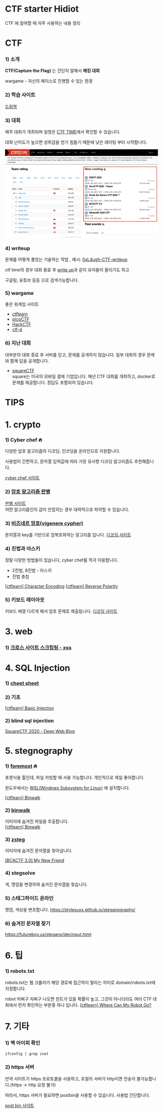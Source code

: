 # CTF starter Hidiot

CTF 에 참여할 때 자주 사용하는 내용 정리

# CTF
### 1) 소개
**CTF(Capture the Flag)** 는 간단히 말해서 **해킹 대회**

wargame - 자신의 페이스로 진행할 수 있는 환경

### 2) 학습 사이트
[드림핵](https://dreamhack.io/)

### 3) 대회
매주 대회가 개최되며 일정은 [CTF TIME](https://ctftime.org/)에서 확인할 수 있습니다.

대회 난이도가 높으면 성취감을 얻기 힘들기 때문에 낮은 레이팅 부터 시작합니다.

![cover](./images/ctftime.png)

### 4) writeup
문제를 어떻게 풀었는 기술하는 작업
, 예시: [0xL4ugh-CTF-writeup](https://velog.io/@skyepodium/0xL4ugh-CTF-writeup)

ctf time의 경우 대회 종료 후 [write up](https://ctftime.org/event/1660/tasks/)과 같이 유저들이 올리기도 하고

구글링, 유튜브 등등 으로 검색가능합니다.


### 5) wargame
좋은 워게임 사이트
- [ctflearn](https://ctflearn.com/)
- [picoCTF](https://picoctf.org/)
- [HackCTF](https://ctf.j0n9hyun.xyz/)
- [ctf-d](http://ctf-d.com/)

### 6) 지난 대회
대부분의 대회 종료 후 서버를 닫고, 문제를 공개하지 않습니다. 일부 대회의 경우 문제와 함께 답을 공개합니다.

- [squareCTF](https://squarectf.com/)   
    square는 미국의 모바일 결제 기업입니다. 매년 CTF 대회를 개최하고, docker로 문제를 제공합니다. 정답도 포함되어 있습니다.

# TIPS
# 1. crypto
### 1) Cyber chef 🔥
다양한 암호 알고리즘의 디코딩, 인코딩을 온라인으로 지원합니다.

사용법이 간편하고, 문자열 입력값에 따라 가장 유사항 디코딩 알고리즘도 추천해줍니다.

[cyber chef 사이트](https://gchq.github.io/CyberChef/)

### 2) [암호 알고리즘 판별](https://github.com/skyepodium/ctf-starter-hidiot/blob/main/crypto/cipher-identifier.md)
[판별 사이트](https://www.dcode.fr/cipher-identifier)   
어떤 알고리즘인지 감이 안잡히는 경우 대략적으로 파악할 수 있습니다.   

### 3) [비즈네르 암호(vigenere cypher)](https://github.com/skyepodium/ctf-starter-hidiot/blob/main/crypto/vigenere.md)
문자열과 key를 기반으로 암복호화하는 알고리즘 입니다.
[디코딩 사이트](https://gchq.github.io/CyberChef/#recipe=Vigen%C3%A8re_Decode('blorpy')&input=Z3dveHtSZ3Fzc2loWXNwT250cXB4c30)

### 4) 진법과 아스키
정말 다양한 방법들이 있습니다, cyber chef를 적극 이용합니다.
- 2진법, 8진법 - 아스키
- 진법 충첩

[[ctflearn] Character Encoding](https://skyepodium.tistory.com/entry/ctflearn-Character-Encoding?category=1029036)
[[ctflearn] Reverse Polarity](https://skyepodium.tistory.com/entry/ctflearn-Reverse-Polarity?category=1029036)

### 5) 키보드 레이아웃
키보드 배열 다르게 해서 암호 문제로 제출됩니다.
[디코딩 사이트](https://awsm-tools.com/text/keyboard-layout)


# 3. web
### 1) [크로스 사이트 스크립팅 - xss](https://github.com/skyepodium/ctf-starter-hidiot/blob/main/web/xss.md)

# 4. SQL Injection
### 1) [cheet sheet](https://github.com/skyepodium/ctf-starter-hidiot/blob/main/sqli/sheet.md)

### 2) 기초
[[ctflearn] Basic Injection](https://skyepodium.tistory.com/entry/ctflearn-Basic-Injection?category=1029036)

### 2) blind sql injection
[SquareCTF 2020 - Deep Web Blog](https://velog.io/@skyepodium/SquareCTF-Writeup)

# 5. stegnography
### 1) [foremost](http://foremost.sourceforge.net/) 🔥
포렌식용 툴인데, 파일 카빙할 때 사용 가능합니다. 개인적으로 제일 좋아합니다.

윈도우에서는 [WSL(Windows Subsystem for Linux)](https://docs.microsoft.com/ko-kr/windows/wsl/install) 에 설치합니다.

[[ctflearn] Binwalk](https://skyepodium.tistory.com/entry/ctflearn-Binwalk?category=1029036)

### 2) [binwalk](https://github.com/ReFirmLabs/binwalk)
이미지에 숨겨진 파일을 추출합니다.   
[[ctflearn] Binwalk](https://skyepodium.tistory.com/entry/ctflearn-Binwalk?category=1029036)

### 3) [zsteg](https://github.com/zed-0xff/zsteg)
이미지에 숨겨진 문자열을 찾아냅니다.

[[BCACTF 3.0] My New Friend](https://skyepodium.tistory.com/entry/BCACTF-30-My-New-Friend)

### 4) stegsolve
색, 명암을 변경하여 숨겨진 문자열을 찾습니다.

### 5) 스테그하이드 온라인
명암, 색상을 변조합니다.
https://stylesuxx.github.io/steganography/

### 6) 숨겨진 문자열 찾기  
https://futureboy.us/stegano/decinput.html

# 6. 팁
### 1) robots.txt
robots.txt는 웹 크롤러가 해당 경로에 접근하지 말라는 의미로 domain/robots.txt에 지정합니다.

robot 어쩌구 저쩌구 나오면 힌트가 있을 확률이 높고, 그것이 아니더라도 여러 CTF 대회에서 먼저 확인하는 부분중 하나 입니다.
[[ctflearn] Where Can My Robot Go?](https://skyepodium.tistory.com/entry/ctflearn-Where-Can-My-Robot-Go?category=1029036)

# 7. 기타
### 1) 맥 아이피 확인
```
ifconfig | grep inet
```

### 2) https 서버
만약 사이트가 https 프로토콜을 사용하고, 로컬의 서버가 http이면 전송이 불가능합니다.(https -> http 요청 불가)

따라서, https 서버가 필요하면 postbin을 사용할 수 있습니다. 사용법 간단합니다.

[post bin 사이트](https://www.toptal.com/developers/postbin/)

